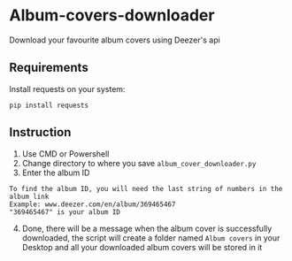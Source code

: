 # Album-covers-downloader
Download your favourite album covers using Deezer's api
## Requirements 
Install requests on your system:
```
pip install requests
```
## Instruction
1. Use CMD or Powershell
2. Change directory to where you save `album_cover_downloader.py`
3. Enter the album ID
```
To find the album ID, you will need the last string of numbers in the album link
Example: www.deezer.com/en/album/369465467
"369465467" is your album ID
```
4. Done, there will be a message when the album cover is successfully downloaded, the script will create a folder named `Album covers` in your Desktop and all your downloaded album covers will be stored in it
